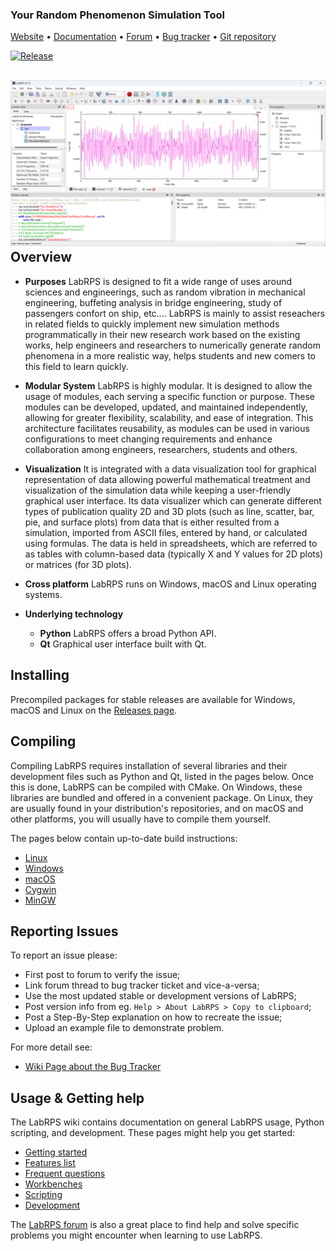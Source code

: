 ### Your Random Phenomenon Simulation Tool

[Website](https://www.labrps.com) • 
[Documentation](https://wiki.labrps.com) •
[Forum](https://labrps.com/boards) •
[Bug tracker](https://www.labrps.com/tracker/) •
[Git repository](https://github.com/LabRPS/LabRPS)


[![Release](https://img.shields.io/github/release/labrps/labrps.svg)](https://github.com/labrps/labrps/releases/latest) 

![LabRPS with SeaLab actived](https://github.com/LabRPS/Images/blob/main/LabRPS_Screenshot_1.png?raw=true)
Overview
--------

* **Purposes**  LabRPS is designed to fit a wide range of uses around sciences and engineerings, such as random vibration in mechanical engineering, buffeting analysis in bridge engineering, study of passengers confort on ship, etc.... LabRPS is mainly to assist reseachers in related fields to quickly implement new simulation methods programmatically in their new research work based on the existing works, help engineers and researchers to numerically generate random phenomena in a more realistic way, helps students and new comers to this field to learn quickly. 

* **Modular System** LabRPS is highly modular. It is designed to allow the usage of modules, each serving a specific function or purpose. These modules can be developed, updated, and maintained independently, allowing for greater flexibility, scalability, and ease of integration. This architecture facilitates reusability, as modules can be used in various configurations to meet changing requirements and enhance collaboration among engineers, researchers, students and others.

* **Visualization** It is integrated with a data visualization tool for graphical representation of data allowing powerful mathematical treatment and visualization of the simulation data while keeping a user-friendly graphical user interface. Its data visualizer which can generate different types of publication quality 2D and 3D plots (such as line, scatter, bar, pie, and surface plots) from data that is either resulted from a simulation, imported from ASCII files, entered by hand, or calculated using formulas. The data is held in spreadsheets, which are referred to as tables with column-based data (typically X and Y values for 2D plots) or matrices (for 3D plots). 

* **Cross platform** LabRPS runs on Windows, macOS and Linux operating systems.

* **Underlying technology**
    * **Python** LabRPS offers a broad Python API.
    * **Qt** Graphical user interface built with Qt.

Installing
----------

Precompiled packages for stable releases are available for Windows, macOS and Linux on the
[Releases page](https://github.com/LabRPS/LabRPS/releases).

Compiling
---------

Compiling LabRPS requires installation of several libraries and their 
development files such as Python and Qt, listed in the 
pages below. Once this is done, LabRPS can be compiled with 
CMake. On Windows, these libraries are bundled and offered 
in a convenient package. On Linux, they are usually found 
in your distribution's repositories, and on macOS and other platforms, 
you will usually have to compile them yourself.

The pages below contain up-to-date build instructions:

- [Linux](https://wiki.labrps.com/Compile_on_Linux)
- [Windows](https://wiki.labrps.com/Compile_on_Windows)
- [macOS](https://wiki.labrps.com/Compile_on_MacOS)
- [Cygwin](https://wiki.labrps.com/Compile_on_Cygwin)
- [MinGW](https://wiki.labrps.com/Compile_on_MinGW)


Reporting Issues
---------

To report an issue please:
- First post to forum to verify the issue; 
- Link forum thread to bug tracker ticket and vice-a-versa; 
- Use the most updated stable or development versions of LabRPS; 
- Post version info from eg. `Help > About LabRPS > Copy to clipboard`; 
- Post a Step-By-Step explanation on how to recreate the issue; 
- Upload an example file to demonstrate problem. 

For more detail see:
- [Wiki Page about the Bug Tracker](https://wiki.labrps.com/Tracker)


Usage & Getting help
--------------------

The LabRPS wiki contains documentation on 
general LabRPS usage, Python scripting, and development. These 
pages might help you get started:

- [Getting started](https://wiki.labrps.com/Getting_started)
- [Features list](https://wiki.labrps.com/Feature_list)
- [Frequent questions](https://wiki.labrps.com/FAQ/en)
- [Workbenches](https://wiki.labrps.com/Workbenches)
- [Scripting](https://wiki.labrps.com/Power_users_hub)
- [Development](https://wiki.labrps.com/Developer_hub)

The [LabRPS forum](https://labrps.com/boards) is also a great place
to find help and solve specific problems you might encounter when
learning to use LabRPS.
